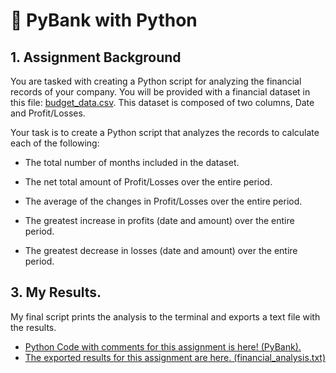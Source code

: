 # 🏦	 PyBank with Python

## 1. Assignment Background

You are tasked with creating a Python script for analyzing the financial records of your company. 
You will be provided with a financial dataset in this file: [budget_data.csv](/PyBank/DataFolder/budget_data.csv). This dataset is composed of two columns, Date and Profit/Losses. 

Your task is to create a Python script that analyzes the records to calculate each of the following:

* The total number of months included in the dataset.

* The net total amount of Profit/Losses over the entire period.

* The average of the changes in Profit/Losses over the entire period.

* The greatest increase in profits (date and amount) over the entire period.

* The greatest decrease in losses (date and amount) over the entire period.


## 3. My Results.

My final script prints the analysis to the terminal and exports a text file with the results.
* [Python Code with comments for this assignment is here! (PyBank).](/PyBank/main.ipynb)
* [The exported results for this assignment are here. (financial_analysis.txt)](/Output/pybank_analysis.txt) 


